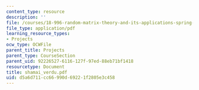 ```yaml
---
content_type: resource
description: ''
file: /courses/18-996-random-matrix-theory-and-its-applications-spring-2004/d5a6d711cc66990d69221f2805e3c458_shamai_verdu.pdf
file_type: application/pdf
learning_resource_types:
- Projects
ocw_type: OCWFile
parent_title: Projects
parent_type: CourseSection
parent_uid: 92226527-6116-127f-97ed-88eb71bf1418
resourcetype: Document
title: shamai_verdu.pdf
uid: d5a6d711-cc66-990d-6922-1f2805e3c458
---
```

